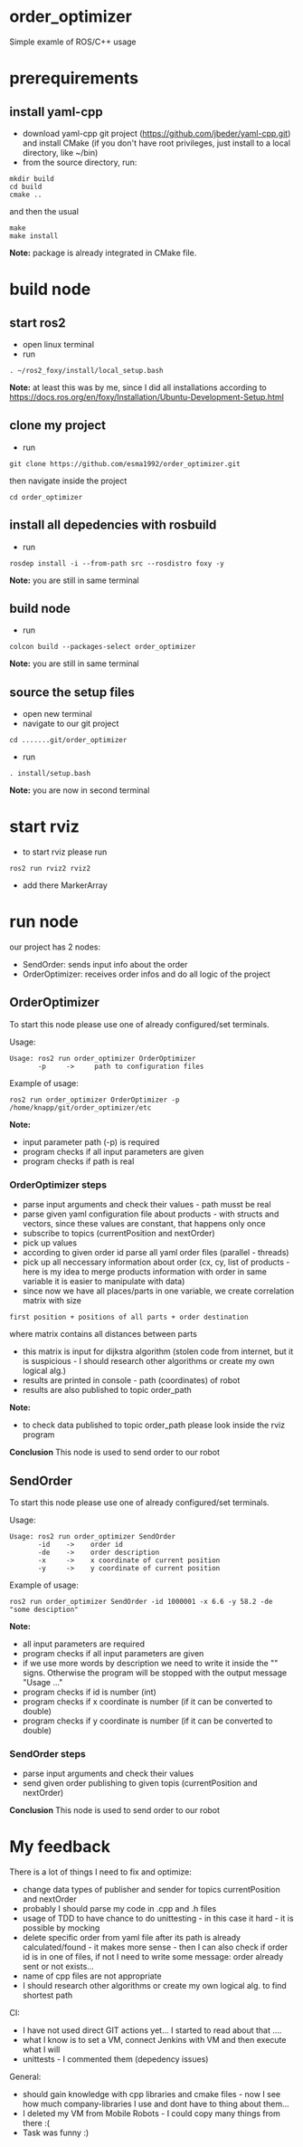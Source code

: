 # order_optimizer
Simple examle of ROS/C++ usage

# prerequirements
## install yaml-cpp 
- download yaml-cpp git project (https://github.com/jbeder/yaml-cpp.git) and install CMake (if you don't have root privileges, just install to a local directory, like ~/bin)
- from the source directory, run:
```
mkdir build
cd build
cmake ..
```

and then the usual

```
make
make install
```
**Note:** package is already integrated in CMake file.

# build node
## start ros2
- open linux terminal
- run
```
. ~/ros2_foxy/install/local_setup.bash
```
**Note:** at least this was by me, since I did all installations according to https://docs.ros.org/en/foxy/Installation/Ubuntu-Development-Setup.html

## clone my project
- run
```
git clone https://github.com/esma1992/order_optimizer.git
```
then navigate inside the project
```
cd order_optimizer
```
## install all depedencies with rosbuild
- run
```
rosdep install -i --from-path src --rosdistro foxy -y
```
**Note:** you are still in same terminal
## build node
- run
```
colcon build --packages-select order_optimizer
```
**Note:** you are still in same terminal
## source the setup files
- open new terminal
- navigate to our git project
```
cd .......git/order_optimizer
```
- run
```
. install/setup.bash
```
**Note:** you are now in second terminal

# start rviz
- to start rviz please run
```
ros2 run rviz2 rviz2
```
- add there MarkerArray

# run node 
our project has 2 nodes:
- SendOrder: sends input info about the order
- OrderOptimizer: receives order infos and do all logic of the project

## OrderOptimizer
To start this node please use one of already configured/set terminals.

Usage:
```
Usage: ros2 run order_optimizer OrderOptimizer 
       -p     ->     path to configuration files
```

Example of usage:
```
ros2 run order_optimizer OrderOptimizer -p /home/knapp/git/order_optimizer/etc
```

**Note:**
- input parameter path (-p) is required
- program checks if all input parameters are given
- program checks if path is real

### OrderOptimizer steps
- parse input arguments and check their values - path musst be real
- parse given yaml configuration file about products - with structs and vectors, since these values are constant, that happens only once
- subscribe to topics (currentPosition and nextOrder)
- pick up values
- according to given order id parse all yaml order files (parallel - threads)
- pick up all neccessary information about order (cx, cy, list of products - here is my idea to merge products information with order in same variable it is easier to manipulate with data)
- since now we have all places/parts in one variable, we create correlation matrix with size 
```
first position + positions of all parts + order destination
```
where matrix contains all distances between parts
- this matrix is input for dijkstra algorithm (stolen code from internet, but it is suspicious - I should research other algorithms or create my own logical alg.)
- results are printed in console - path (coordinates) of robot
- results are also published to topic order_path

**Note:**
- to check data published to topic order_path please look inside the rviz program

**Conclusion**
This node is used to send order to our robot

## SendOrder
To start this node please use one of already configured/set terminals.

Usage:
```
Usage: ros2 run order_optimizer SendOrder 
       -id    ->    order id
       -de    ->    order description
       -x     ->    x coordinate of current position
       -y     ->    y coordinate of current position
```

Example of usage:
```
ros2 run order_optimizer SendOrder -id 1000001 -x 6.6 -y 58.2 -de "some desciption"
```

**Note:**
- all input parameters are required
- program checks if all input parameters are given
- if we use more words by description we need to write it inside the "" signs. Otherwise the program will be stopped with the output message "Usage ..."
- program checks if id is number (int)
- program checks if x coordinate is number (if it can be converted to double)
- program checks if y coordinate is number (if it can be converted to double)

### SendOrder steps
- parse input arguments and check their values
- send given order publishing to given topis (currentPosition and nextOrder)

**Conclusion**
This node is used to send order to our robot

# My feedback
There is a lot of things I need to fix and optimize:
- change data types of publisher and sender for topics currentPosition and nextOrder
- probably I should parse my code in .cpp and .h files
- usage of TDD to have chance to do unittesting - in this case it hard - it is possible by mocking
- delete specific order from yaml file after its path is already calculated/found - it makes more sense - then I can also check if order id is in one of files, if not I need to write some message: order already sent or not exists...
- name of cpp files are not appropriate
- I should research other algorithms or create my own logical alg. to find shortest path

CI:
- I have not used direct GIT actions yet... I started to read about that ....
- what I know is to set a VM, connect Jenkins with VM and then execute what I will
- unittests - I commented them (depedency issues)

General:
- should gain knowledge with cpp libraries and cmake files - now I see how much company-libraries I use and dont have to thing about them...
- I deleted my VM from Mobile Robots - I could copy many things from there :(
- Task was funny :)
